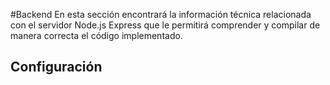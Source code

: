 
#Backend
En esta sección encontrará la información técnica relacionada con el servidor Node.js Express 
que le permitirá comprender y compilar de manera correcta el código implementado.

## Configuración